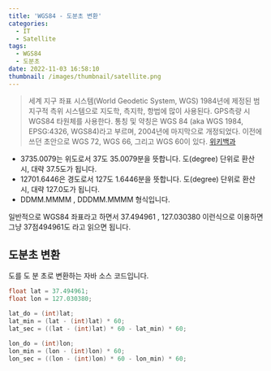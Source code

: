 ```yaml
---
title: 'WGS84 - 도분초 변환'
categories:
  - IT
  - Satellite
tags:
  - WGS84
  - 도분초
date: 2022-11-03 16:58:10
thumbnail: /images/thumbnail/satellite.png
---
```


> 세계 지구 좌표 시스템(World Geodetic System, WGS) 1984년에 제정된 범 지구적 측위 시스템으로 지도학, 측지학, 항법에 많이 사용된다. GPS측량 시 WGS84 타원체를 사용한다.
> 통칭 및 약칭은 WGS 84 (aka WGS 1984, EPSG:4326, WGS84)라고 부르며, 2004년에 마지막으로 개정되었다. 이전에 쓰던 초안으로 WGS 72, WGS 66, 그리고 WGS 60이 있다. [위키백과](https://ko.wikipedia.org/wiki/%EC%84%B8%EA%B3%84_%EC%A7%80%EA%B5%AC_%EC%A2%8C%ED%91%9C_%EC%8B%9C%EC%8A%A4%ED%85%9C)

- 3735.0079는 위도로서 37도 35.0079분을 뜻합니다. 도(degree) 단위로 환산 시, 대략 37.5도가 됩니다.
- 12701.6446은 경도로서 127도 1.6446분을 뜻합니다. 도(degree) 단위로 환산 시, 대략 127.0도가 됩니다.
- DDMM.MMMM , DDDMM.MMMM 형식입니다.

일반적으로 WGS84 좌표라고 하면서 37.494961 , 127.030380 이런식으로 이용하면
그냥 37점494961도 라고 읽으면 됩니다.

## 도분초 변환

도를 도 분 초로 변환하는 자바 소스 코드입니다.

```java
float lat = 37.494961;
float lon = 127.030380;

lat_do = (int)lat;
lat_min = (lat - (int)lat) * 60;
lat_sec = ((lat - (int)lat) * 60 - lat_min) * 60;

lon_do = (int)lon;
lon_min = (lon - (int)lon) * 60;
lon_sec = ((lon - (int)lon) * 60 - lon_min) * 60;
```
